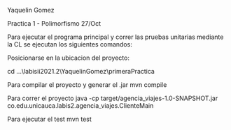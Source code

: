 Yaquelin Gomez

Practica 1 - Polimorfismo 27/Oct

Para ejecutar el programa principal y correr las pruebas unitarias mediante la CL se
ejecutan los siguientes comandos:

Posicionarse en la ubicacion del proyecto: 

cd ...\labisii2021.2\YaquelinGomez\primeraPractica

Para compilar el proyecto y generar el .jar
mvn compile

Para correr el proyecto
java -cp target/agencia_viajes-1.0-SNAPSHOT.jar co.edu.unicauca.labis2.agencia_viajes.ClienteMain

Para ejecutar el test
mvn test